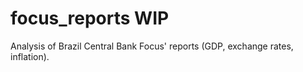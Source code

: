 # focus_reports WIP
Analysis of Brazil Central Bank Focus' reports (GDP, exchange rates, inflation).
